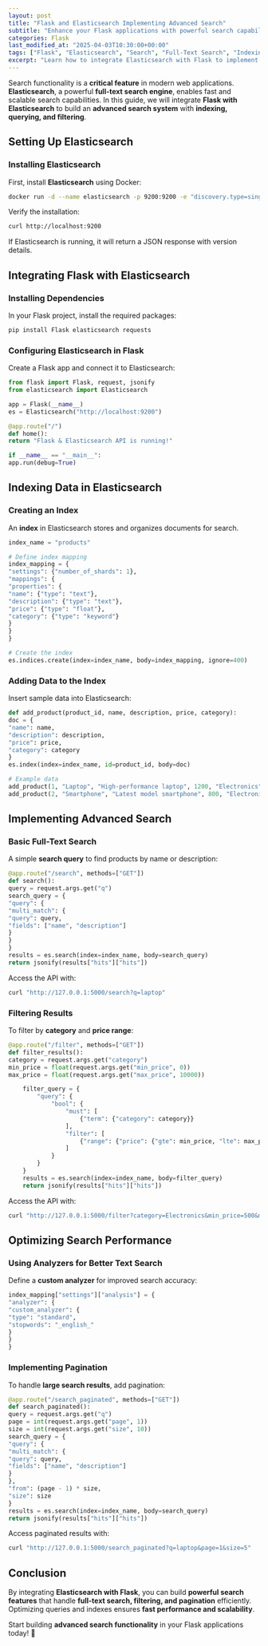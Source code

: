 ```yaml
---
layout: post
title: "Flask and Elasticsearch Implementing Advanced Search"
subtitle: "Enhance your Flask applications with powerful search capabilities using Elasticsearch"
categories: Flask
last_modified_at: "2025-04-03T10:30:00+00:00"
tags: ["Flask", "Elasticsearch", "Search", "Full-Text Search", "Indexing", "Big Data"]
excerpt: "Learn how to integrate Elasticsearch with Flask to implement advanced search functionalities. This guide covers indexing, querying, and optimizing search performance."
---
```

Search functionality is a **critical feature** in modern web applications. **Elasticsearch**, a powerful **full-text search engine**, enables fast and scalable search capabilities. In this guide, we will integrate **Flask with Elasticsearch** to build an **advanced search system** with **indexing, querying, and filtering**.

## Setting Up Elasticsearch

### Installing Elasticsearch

First, install **Elasticsearch** using Docker:

```bash
docker run -d --name elasticsearch -p 9200:9200 -e "discovery.type=single-node" docker.elastic.co/elasticsearch/elasticsearch:8.4.0
```

Verify the installation:

```bash
curl http://localhost:9200
```

If Elasticsearch is running, it will return a JSON response with version details.

## Integrating Flask with Elasticsearch

### Installing Dependencies

In your Flask project, install the required packages:

```bash
pip install Flask elasticsearch requests
```

### Configuring Elasticsearch in Flask

Create a Flask app and connect it to Elasticsearch:

```python
from flask import Flask, request, jsonify
from elasticsearch import Elasticsearch

app = Flask(__name__)
es = Elasticsearch("http://localhost:9200")

@app.route("/")
def home():
return "Flask & Elasticsearch API is running!"

if __name__ == "__main__":
app.run(debug=True)
```

## Indexing Data in Elasticsearch

### Creating an Index

An **index** in Elasticsearch stores and organizes documents for search.

```python
index_name = "products"

# Define index mapping
index_mapping = {
"settings": {"number_of_shards": 1},
"mappings": {
"properties": {
"name": {"type": "text"},
"description": {"type": "text"},
"price": {"type": "float"},
"category": {"type": "keyword"}
}
}
}

# Create the index
es.indices.create(index=index_name, body=index_mapping, ignore=400)
```

### Adding Data to the Index

Insert sample data into Elasticsearch:

```python
def add_product(product_id, name, description, price, category):
doc = {
"name": name,
"description": description,
"price": price,
"category": category
}
es.index(index=index_name, id=product_id, body=doc)

# Example data
add_product(1, "Laptop", "High-performance laptop", 1200, "Electronics")
add_product(2, "Smartphone", "Latest model smartphone", 800, "Electronics")
```

## Implementing Advanced Search

### Basic Full-Text Search

A simple **search query** to find products by name or description:

```python
@app.route("/search", methods=["GET"])
def search():
query = request.args.get("q")
search_query = {
"query": {
"multi_match": {
"query": query,
"fields": ["name", "description"]
}
}
}
results = es.search(index=index_name, body=search_query)
return jsonify(results["hits"]["hits"])
```

Access the API with:

```bash
curl "http://127.0.0.1:5000/search?q=laptop"
```

### Filtering Results

To filter by **category** and **price range**:

```python
@app.route("/filter", methods=["GET"])
def filter_results():
category = request.args.get("category")
min_price = float(request.args.get("min_price", 0))
max_price = float(request.args.get("max_price", 10000))

    filter_query = {
        "query": {
            "bool": {
                "must": [
                    {"term": {"category": category}}
                ],
                "filter": [
                    {"range": {"price": {"gte": min_price, "lte": max_price}}}
                ]
            }
        }
    }
    results = es.search(index=index_name, body=filter_query)
    return jsonify(results["hits"]["hits"])
```

Access the API with:

```bash
curl "http://127.0.0.1:5000/filter?category=Electronics&min_price=500&max_price=1500"
```

## Optimizing Search Performance

### Using Analyzers for Better Text Search

Define a **custom analyzer** for improved search accuracy:

```python
index_mapping["settings"]["analysis"] = {
"analyzer": {
"custom_analyzer": {
"type": "standard",
"stopwords": "_english_"
}
}
}
```

### Implementing Pagination

To handle **large search results**, add pagination:

```python
@app.route("/search_paginated", methods=["GET"])
def search_paginated():
query = request.args.get("q")
page = int(request.args.get("page", 1))
size = int(request.args.get("size", 10))
search_query = {
"query": {
"multi_match": {
"query": query,
"fields": ["name", "description"]
}
},
"from": (page - 1) * size,
"size": size
}
results = es.search(index=index_name, body=search_query)
return jsonify(results["hits"]["hits"])
```

Access paginated results with:

```bash
curl "http://127.0.0.1:5000/search_paginated?q=laptop&page=1&size=5"
```

## Conclusion

By integrating **Elasticsearch with Flask**, you can build **powerful search features** that handle **full-text search, filtering, and pagination** efficiently. Optimizing queries and indexes ensures **fast performance and scalability**.

Start building **advanced search functionality** in your Flask applications today! 🚀  
